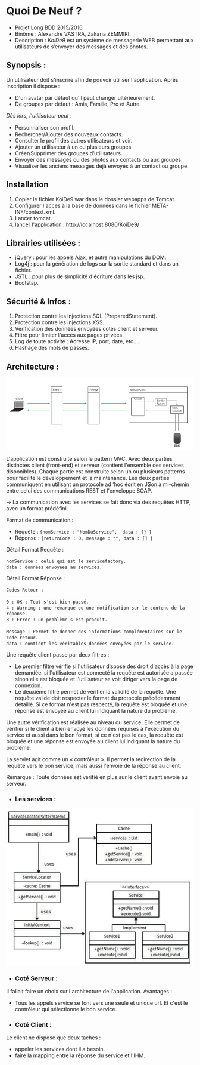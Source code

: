 # Quoi De Neuf ?
- Projet Long BDD 2015/2016.
- Binôme : Alexandre VASTRA, Zakaria ZEMMIRI.
- Description : _KoiDe9_ est un système de messagerie WEB permettant aux utilisateurs de s’envoyer des messages et des photos.


## Synopsis :
Un utilisateur doit s'inscrire afin de pouvoir utiliser l'application. Après inscription il dispose :
- D'un avatar par défaut qu'il peut changer ultérieurement.
- De groupes par défaut : Amis, Famille, Pro et Autre.

*Dès lors, l'utilisateur peut* :
 - Personnaliser son proﬁl.
 - Rechercher/Ajouter des nouveaux contacts.
 - Consulter le profil des autres utilisateurs et voir.
 - Ajouter un utilisateur à un ou plusieurs groupes.
 - Créer/Supprimer des groupes d’utilisateurs.
 - Envoyer des messages ou des photos aux contacts ou aux groupes.
 - Visualiser les anciens messages déjà envoyés à un contact ou groupe.


## Installation
  1. Copier le fichier KoiDe9.war dans le dossier webapps de Tomcat.
  2. Configurer l'acces à la base de données dans le fichier META-INF/context.xml.
  3. Lancer tomcat.
  4. lancer l'application : http://localhost:8080/KoiDe9/

## Librairies utilisées :
  - jQuery : pour les appels Ajax, et autre manipulations du DOM.
  - Log4j : pour la génération de logs sur la sortie standard et dans un fichier.
  - JSTL : pour plus de simplicité d'écriture dans les jsp.
  - Bootstap.

## Sécurité & Infos :
 1. Protection contre les injections SQL (PreparedStatement).
 2. Protection contre les injections XSS.
 3. Vérification des données envoyées cotés client et serveur.
 4. Filtre pour limiter l'accès aux pages privées.
 5. Log de toute activité : Adresse IP, port, date, etc.….  
 6. Hashage des mots de passes.

## Architecture :
![Architecture](./Docs/archi.png)

L'application est construite selon le pattern MVC. Avec deux parties distinctes client (front-end) et serveur (contient l'ensemble des services disponibles).
Chaque partie est construite selon un ou plusieurs patterns pour facilite le développement et la maintenance.
Les deux parties communiquent en utilisant un protocole ad ‘hoc écrit en JSon à mi-chemin entre celui des communications REST et l'enveloppe SOAP.

-> La communication avec les services se fait donc via des requêtes HTTP, avec un format prédéfini.

Format de communication :
- Requête : ```{nomService : "NomDuService",  data : {} }```
- Réponse : ```{returnCode : 0, message : "", data : [] }```

Détail Format Requête :
```
nomService : celui qui est le servicefactory.
data : données envoyées au services.
```
Détail Format Réponse :
```
Codes Retour :
-------------
0 : OK : Tout s'est bien passé.
4 : Warning : une remarque ou une notification sur le contenu de la réponse.
8 : Error : un problème s'est produit.

Message : Permet de donner des informations complémentaires sur le code retour.
data : contient les véritables données envoyées par le service.
```

Une requête client passe par deux filtres :
- Le premier filtre vérifie si l'utilisateur dispose des droit d'accès à la page demandée. si l'utilisateur est connecté la requête est autorisée a passée sinon elle est bloquée et l'utilisateur se voit diriger vers la page de connexion.
- Le deuxième filtre permet de vérifier la validité de la requête. Une requête valide doit respecter le format du protocole précédemment détaillé. Si ce format n'est pas respecté, la requête est bloquée et une réponse est envoyée au client lui indiquant la nature du problème.

Une autre vérification est réalisée au niveau du service. Elle permet de vérifier si le client a bien envoyé les données requises à l'exécution du service et aussi dans le bon format, si ce n'est pas le cas, la requête est bloquée et une réponse est envoyée au client lui indiquant la nature du problème.

La servlet agit comme un « contrôleur ». Il permet la redirection de la requête vers le bon service, mais aussi l'envoie de la réponse au client.



Remarque : Toute données est vérifié en plus sur le client avant envoie au serveur.


- ### Les services :
![servicelocator pattern](./Docs/servicelocator.jpg)

- ### Coté Serveur :
Il fallait faire un choix sur l'architecture de l'application.
Avantages :
- Tous les appels service se font vers une seule et unique url. Et c'est le contrôleur qui sélectionne le bon service.

- ### Coté Client :
Le client ne dispose que deux taches :
- appeler les services dont il a besoin.
- faire la mapping entre la réponse du service et l'IHM.
